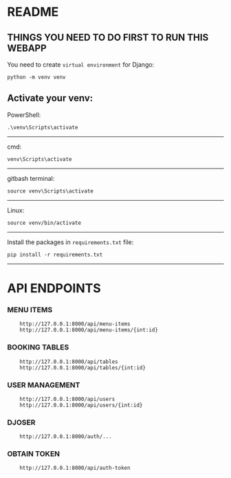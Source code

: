 README
======

THINGS YOU NEED TO DO FIRST TO RUN THIS WEBAPP
----------------------------------------------

You need to create ``virtual environment`` for Django:

    python -m venv venv

Activate your venv:
---
PowerShell: 
    
    .\venv\Scripts\activate

--------------------------------
    
cmd: 

    venv\Scripts\activate

---------------------------------

gitbash terminal: 

    source venv\Scripts\activate

----------------------------------

Linux:
    
    source venv/bin/activate

---

Install the packages in ``requirements.txt`` file:

    pip install -r requirements.txt

---

# API ENDPOINTS

### MENU ITEMS
```
    http://127.0.0.1:8000/api/menu-items
    http://127.0.0.1:8000/api/menu-items/{int:id}
```
### BOOKING TABLES
```
    http://127.0.0.1:8000/api/tables
    http://127.0.0.1:8000/api/tables/{int:id}
```
### USER MANAGEMENT
```
    http://127.0.0.1:8000/api/users
    http://127.0.0.1:8000/api/users/{int:id}
```
### DJOSER
```
    http://127.0.0.1:8000/auth/...
```
### OBTAIN TOKEN
```
    http://127.0.0.1:8000/api/auth-token
```